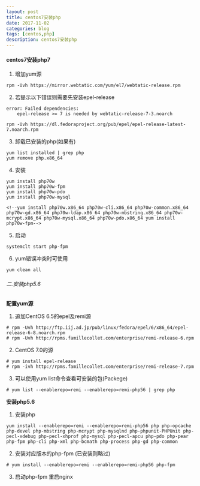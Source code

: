 ```yaml
---
layout: post
title: centos7安装php
date: 2017-11-02
categories: blog
tags: [centos,php]
description: centos7安装php
---
```



#### centos7安装php7

1. 增加yum源
```
rpm -Uvh https://mirror.webtatic.com/yum/el7/webtatic-release.rpm
```

2. 若提示以下错误则需要先安装epel-release 

```
error: Failed dependencies:
	epel-release >= 7 is needed by webtatic-release-7-3.noarch
```
```
rpm -Uvh https://dl.fedoraproject.org/pub/epel/epel-release-latest-7.noarch.rpm
```

3. 卸载已安装的php(如果有)

```
yum list installed | grep php
yum remove php.x86_64
```
4. 安装

```
yum install php70w
yum install php70w-fpm
yum install php70w-pdo
yum install php70w-mysql

<!--yum install php70w.x86_64 php70w-cli.x86_64 php70w-common.x86_64 php70w-gd.x86_64 php70w-ldap.x86_64 php70w-mbstring.x86_64 php70w-mcrypt.x86_64 php70w-mysql.x86_64 php70w-pdo.x86_64 yum install php70w-fpm-->
```

5. 启动
```
systemclt start php-fpm
```

6. yum错误冲突时可使用

```
yum clean all
```

###### 二.安装php5.6

**配置yum源**

1. 追加CentOS 6.5的epel及remi源

```
# rpm -Uvh http://ftp.iij.ad.jp/pub/linux/fedora/epel/6/x86_64/epel-release-6-8.noarch.rpm 
# rpm -Uvh http://rpms.famillecollet.com/enterprise/remi-release-6.rpm
```
2. CentOS 7.0的源

```
# yum install epel-release
# rpm -ivh http://rpms.famillecollet.com/enterprise/remi-release-7.rpm
```
3. 可以使用yum list命令查看可安装的包(Packege)
```
# yum list --enablerepo=remi --enablerepo=remi-php56 | grep php
```
**安装php5.6**

1. 安装php
```
yum install --enablerepo=remi --enablerepo=remi-php56 php php-opcache php-devel php-mbstring php-mcrypt php-mysqlnd php-phpunit-PHPUnit php-pecl-xdebug php-pecl-xhprof php-mysql php-pecl-apcu php-pdo php-pear php-fpm php-cli php-xml php-bcmath php-process php-gd php-common
```
2. 安装对应版本的php-fpm (已安装则略过)

```
# yum install --enablerepo=remi --enablerepo=remi-php56 php-fpm
```

3. 启动php-fpm 重启nginx
